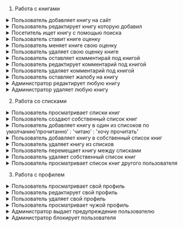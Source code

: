 1. Работа с книгами
<details>
  <summary>Пользователь добавляет книгу на сайт</summary>

*(роль)*

Я, будучи пользователем

*(предварительные условия)*

Когда авторизован на сайте

*(основное содержание)*

Захожу на главную страницу сайта

Нажимаю кнопку "Добавить книгу"

Вижу страницу с формой добавления книги

Заполняю все текстовые поля

Добавляю фото обложки

Нажимаю загрузить

*(результат)*

Вижу страницу с добавленной книгой

*(ценность)*

Я могу добавить книгу к себе в списки

Я могу прокомментировать книгу

Я могу лайкнуть книгу

*(особые случаи)*

Пользователь добавляет книгу которая уже есть на сайте

  - Его перенаправляет на страницу этой книги

  - Он видит сообщение о том что книга уже есть на сайте

Пользователь вводит недопустимую информацию

  - Его перенаправляет на страницу формы добавления книги

  - Он видит сообщение о том что информация была недопустима

</details>

<details>
  <summary>Пользователь редактирует книгу которую добавил</summary>

*(роль)*

Я, будучи пользователем

*(предварительные условия)*

Когда авторизован на сайте

Книга которую я хочу изменить, была созданна мной

*(основное содержание)*

Нахожу книгу, которую хочу изменить

На странице с книгой нажимаю кнопку "Редактировать"

Вижу страницу с формой редактирования книги

Меняю информацию, которую хочу изменить

Нажимаю кнопку "Применить изменения"

*(результат)*

Вижу страницу этой книги

Информация о книге изменена

*(ценность)*

Были исправлены возможные ошибки при создании книги

*(особые случаи)*

Пользователь вводит недопустимую информацию

  - Его перенаправляет на страницу формы редактирования книги

  - Он видит сообщение о том что информация была недопустима

</details>

<details>
  <summary>Посетитель ищет книгу с помощью поиска</summary>

*(роль)*

Я, будучи посетителем

*(предварительные условия)*

Когда зашёл на сайт на любую страницу

*(основное содержание)*

В верху в строку поиска ввожу название книги или/и автора

Нажимаю кнопку "Найти"

Вижу страницу с результатами поиска

Нажимаю на книгу которую искал

Вижу страницу книги

*(результат)*

Нашёл страницу книги с описание

*(ценность)*

Захотел оценить книгу или добавить в список

Для этого зарегистрировался

*(особые случаи)*

Такой книги не найдено

  - Посетитель увидит страницу поиска

  - Посетитель увидит сообщение о том что книга не найдена

  - Посетителю предлогается зарегистироваться и добавить книгу самому

</details>

<details>
  <summary>Пользователь ставит книге оценку</summary>

</details>

<details>
  <summary>Пользователь меняет книге свою оценку</summary>

</details>

<details>
  <summary>Пользователь удаляет свою оценку книге</summary>

</details>

<details>
  <summary>Пользователь оставляет комментирай под книгой</summary>

</details>

<details>
  <summary>Пользователь редактирует комментарий под книгой</summary>

</details>

<details>
  <summary>Пользователь удаляет комментарий под книгой</summary>

</details>

<details>
  <summary>Пользователь оставляет жалобу на книгу</summary>

</details>

<details>
  <summary>Администратор редактирует любую книгу</summary>

</details>

<details>
  <summary>Администратор удаляет любую книгу</summary>

</details>

2. Работа со списками

<details>
  <summary>Пользователь просматривает списки книг</summary>

</details>

<details>
  <summary>Пользователь создают собственный список книг</summary>

</details>

<details>
  <summary>Пользователь добавляет книгу в один из списоков по умолчанию'прочитанно' : 'читаю' : 'хочу прочитать'</summary>

</details>

<details>
  <summary>Пользователь добавляет книгу в собственный список книг</summary>

</details>

<details>
  <summary>Пользователь удаляет книгу из списков</summary>

</details>

<details>
  <summary>Пользователь перемещает книгу между списками</summary>

</details>

<details>
  <summary>Пользователь удаляет собственный список книг</summary>

</details>

<details>
  <summary>Пользователь просматривает список книг другого пользователя</summary>

</details>

3. Работа с профилем

<details>
  <summary>Пользователь просматривает свой профиль</summary>

</details>

<details>
  <summary>Пользователь редактирует свой профиль</summary>

</details>

<details>
  <summary>Пользователь удаляет свой профиль</summary>

</details>

<details>
  <summary>Пользователь просматривает чужой профиль</summary>

</details>

<details>
  <summary>Администратор выдает предупреждение пользователю</summary>

</details>

<details>
  <summary>Администратор блокирует пользователя</summary>

</details>

